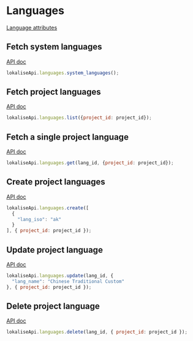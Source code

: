 # Languages

[Language attributes](https://app.lokalise.com/api2docs/curl/#object-languages)

## Fetch system languages

[API doc](https://app.lokalise.com/api2docs/curl/#transition-list-system-languages-get)

```js
lokaliseApi.languages.system_languages();
```

## Fetch project languages

[API doc](https://app.lokalise.com/api2docs/curl/#transition-list-project-languages-get)

```js
lokaliseApi.languages.list({project_id: project_id});
```

## Fetch a single project language

[API doc](https://app.lokalise.com/api2docs/curl/#transition-retrieve-a-language-get)

```js
lokaliseApi.languages.get(lang_id, {project_id: project_id});
```

## Create project languages

[API doc](https://app.lokalise.com/api2docs/curl/#transition-create-languages-post)

```js
lokaliseApi.languages.create([
  {
    "lang_iso": "ak"
  }
], { project_id: project_id });
```

## Update project language

[API doc](https://app.lokalise.com/api2docs/curl/#transition-update-a-language-put)

```js
lokaliseApi.languages.update(lang_id, {
  "lang_name": "Chinese Traditional Custom"
}, { project_id: project_id });
```

## Delete project language

[API doc](https://app.lokalise.com/api2docs/curl/#transition-delete-a-language-delete)

```js
lokaliseApi.languages.delete(lang_id, { project_id: project_id });
```
